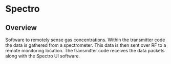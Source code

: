 # Spectro

## Overview
Software to remotely sense gas concentrations. Within the transmitter code the data is gathered from a spectrometer. This data is then sent over RF to a remote monitoring location. The transmitter code receives the data packets along with the Spectro UI software.

